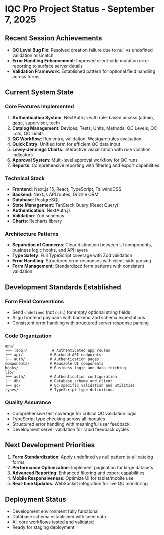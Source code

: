 # IQC Pro Project Status - September 7, 2025

## Recent Session Achievements
- **QC Level Bug Fix**: Resolved creation failure due to null vs undefined validation mismatch
- **Error Handling Enhancement**: Improved client-side mutation error reporting to surface server details
- **Validation Framework**: Established pattern for optional field handling across forms

## Current System State

### Core Features Implemented
1. **Authentication System**: NextAuth.js with role-based access (admin, qaqc, supervisor, tech)
2. **Catalog Management**: Devices, Tests, Units, Methods, QC Levels, QC Lots, QC Limits
3. **QC Workflow**: Run entry, validation, Westgard rules evaluation
4. **Quick Entry**: Unified form for efficient QC data input
5. **Levey-Jennings Charts**: Interactive visualization with rule violation indicators
6. **Approval System**: Multi-level approval workflow for QC runs
7. **Reports**: Comprehensive reporting with filtering and export capabilities

### Technical Stack
- **Frontend**: Next.js 15, React, TypeScript, TailwindCSS
- **Backend**: Next.js API routes, Drizzle ORM
- **Database**: PostgreSQL
- **State Management**: TanStack Query (React Query)
- **Authentication**: NextAuth.js
- **Validation**: Zod schemas
- **Charts**: Recharts library

### Architecture Patterns
- **Separation of Concerns**: Clear distinction between UI components, business logic hooks, and API layers
- **Type Safety**: Full TypeScript coverage with Zod validation
- **Error Handling**: Structured error responses with client-side parsing
- **Form Management**: Standardized form patterns with consistent validation

## Development Standards Established

### Form Field Conventions
- Send `undefined` (not `null`) for empty optional string fields
- Align frontend payloads with backend Zod schema expectations
- Consistent error handling with structured server response parsing

### Code Organization
```
app/
├── (app)/           # Authenticated app routes
├── api/            # Backend API endpoints
├── auth/           # Authentication pages
components/         # Reusable UI components
hooks/              # Business logic and data fetching
lib/
├── auth/           # Authentication configuration
├── db/             # Database schema and client
├── qc/             # QC-specific validation and utilities
types/              # TypeScript type definitions
```

### Quality Assurance
- Comprehensive test coverage for critical QC validation logic
- TypeScript type checking across all modules
- Structured error handling with meaningful user feedback
- Development server validation for rapid feedback cycles

## Next Development Priorities
1. **Form Standardization**: Apply undefined vs null pattern to all catalog forms
2. **Performance Optimization**: Implement pagination for large datasets
3. **Advanced Reporting**: Enhanced filtering and export capabilities
4. **Mobile Responsiveness**: Optimize UI for tablet/mobile use
5. **Real-time Updates**: WebSocket integration for live QC monitoring

## Deployment Status
- Development environment fully functional
- Database schema established with seed data
- All core workflows tested and validated
- Ready for staging deployment